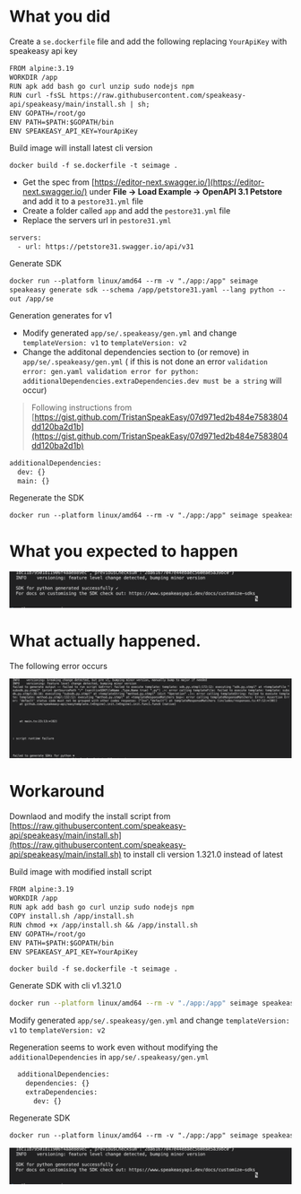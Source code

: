 
# What you did

Create a `se.dockerfile` file and add the following replacing `YourApiKey` with speakeasy api key

```docker
FROM alpine:3.19
WORKDIR /app
RUN apk add bash go curl unzip sudo nodejs npm
RUN curl -fsSL https://raw.githubusercontent.com/speakeasy-api/speakeasy/main/install.sh | sh;
ENV GOPATH=/root/go
ENV PATH=$PATH:$GOPATH/bin
ENV SPEAKEASY_API_KEY=YourApiKey
```

Build image will install latest cli version

```
docker build -f se.dockerfile -t seimage .
```

- Get the spec from [https://editor-next.swagger.io/](https://editor-next.swagger.io/) under **File → Load Example → OpenAPI 3.1  Petstore** and add it to a  `pestore31.yml` file
- Create a folder called `app` and add the `pestore31.yml` file
- Replace the servers url in `pestore31.yml`

```
servers:
  - url: https://petstore31.swagger.io/api/v31
```

Generate SDK 

```
docker run --platform linux/amd64 --rm -v "./app:/app" seimage speakeasy generate sdk --schema /app/petstore31.yaml --lang python --out /app/se
```

Generation generates for v1

- Modify generated `app/se/.speakeasy/gen.yml`  and change `templateVersion: v1` to `templateVersion: v2`
- Change the additonal dependencies section to (or remove) in `app/se/.speakeasy/gen.yml` ( if this is not done an error `validation error: gen.yaml validation error for python: additionalDependencies.extraDependencies.dev must be a string` will occur)

> Following instructions from
[https://gist.github.com/TristanSpeakEasy/07d971ed2b484e7583804dd120ba2d1b](https://gist.github.com/TristanSpeakEasy/07d971ed2b484e7583804dd120ba2d1b)
```
additionalDependencies:
  dev: {}
  main: {}
```

Regenerate the SDK 

```html
docker run --platform linux/amd64 --rm -v "./app:/app" seimage speakeasy generate sdk --schema /app/petstore31.yaml --lang python --out /app/se
```

# What you expected to happen

![](img/0.png)

# What actually happened.

The following error occurs

![](img/1.png)



# Workaround

Downlaod and modify the install script from [https://raw.githubusercontent.com/speakeasy-api/speakeasy/main/install.sh](https://raw.githubusercontent.com/speakeasy-api/speakeasy/main/install.sh) to install cli version 1.321.0 instead of latest 

Build image with modified install script 

```
FROM alpine:3.19
WORKDIR /app
RUN apk add bash go curl unzip sudo nodejs npm
COPY install.sh /app/install.sh
RUN chmod +x /app/install.sh && /app/install.sh
ENV GOPATH=/root/go
ENV PATH=$PATH:$GOPATH/bin
ENV SPEAKEASY_API_KEY=YourApiKey
```

```
docker build -f se.dockerfile -t seimage .
```

Generate SDK with  cli v1.321.0

```bash
docker run --platform linux/amd64 --rm -v "./app:/app" seimage speakeasy generate sdk --schema /app/petstore31.yaml --lang python --out /app/se
```

Modify generated `app/se/.speakeasy/gen.yml`  and change `templateVersion: v1` to `templateVersion: v2`

Regeneration seems to work even without modifying the `additionalDependencies` in `app/se/.speakeasy/gen.yml`

```docker
  additionalDependencies:
    dependencies: {}
    extraDependencies:
      dev: {}
```

Regenerate SDK

```html
docker run --platform linux/amd64 --rm -v "./app:/app" seimage speakeasy generate sdk --schema /app/petstore31.yaml --lang python --out /app/se
```

![](img/2.png)
